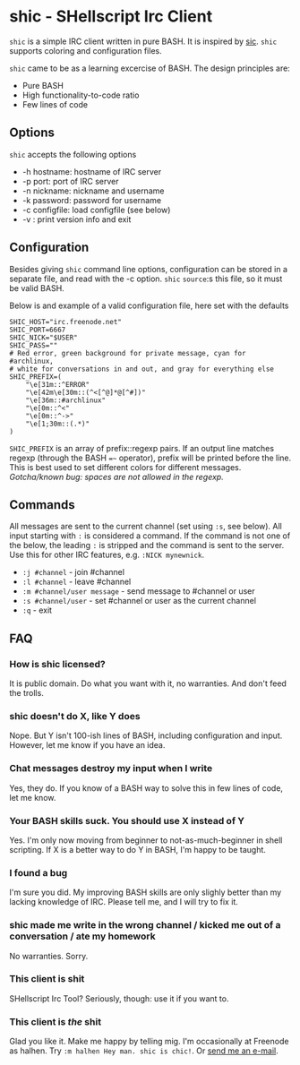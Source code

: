 # shic - SHellscript Irc Client

`shic` is a simple IRC client written in pure BASH. It is inspired by [sic](http://tools.suckless.org/sic). `shic` supports coloring and configuration files.

`shic` came to be as a learning excercise of BASH. The design principles are:

* Pure BASH 
* High functionality-to-code ratio
* Few lines of code

## Options
`shic` accepts the following options

* -h hostname: hostname of IRC server
* -p port: port of IRC server
* -n nickname: nickname and username
* -k password: password for username
* -c configfile: load configfile (see below)
* -v : print version info and exit

## Configuration
Besides giving `shic` command line options, configuration can be stored in a separate file, and read with the -c option. `shic` `source`:s this file, so it must be valid BASH.

Below is and example of a valid configuration file, here set with the defaults


    SHIC_HOST="irc.freenode.net"
    SHIC_PORT=6667
    SHIC_NICK="$USER"
    SHIC_PASS=""
    # Red error, green background for private message, cyan for #archlinux,
    # white for conversations in and out, and gray for everything else
    SHIC_PREFIX=(
        "\e[31m::^ERROR"
        "\e[42m\e[30m::(^<[^@]*@[^#])"
        "\e[36m::#archlinux"
        "\e[0m::^<"
        "\e[0m::^->"
        "\e[1;30m::(.*)"
    )

`SHIC_PREFIX` is an array of prefix::regexp pairs. If an output line matches regexp (through the BASH `=~` operator), prefix will be printed before the line. This is best used to set different colors for different messages. *Gotcha/known bug: spaces are not allowed in the regexp.*

## Commands
All messages are sent to the current channel (set using `:s`, see below). All input starting with `:` is considered a command. If the command is not one of the below, the leading `:` is stripped and the command is sent to the server. Use this for other IRC features, e.g. `:NICK mynewnick`.

* `:j #channel` - join #channel
* `:l #channel` - leave #channel
* `:m #channel/user message` - send message to #channel or user
* `:s #channel/user` - set #channel or user as the current channel
* `:q` - exit

## FAQ

### How is shic licensed?
It is public domain. Do what you want with it, no warranties. And don't feed the trolls.

### shic doesn't do X, like Y does
Nope. But Y isn't 100-ish lines of BASH, including configuration and input. However, let me know if you have an idea.

### Chat messages destroy my input when I write
Yes, they do. If you know of a BASH way to solve this in few lines of code, let me know.

### Your BASH skills suck. You should use X instead of Y
Yes. I'm only now moving from beginner to not-as-much-beginner in shell scripting. If X is a better way to do Y in BASH, I'm happy to be taught.

### I found a bug
I'm sure you did. My improving BASH skills are only slighly better than my lacking knowledge of IRC. Please tell me, and I will try to fix it.

### shic made me write in the wrong channel / kicked me out of a conversation / ate my homework
No warranties. Sorry.

### This client is shit
SHellscript Irc Tool? Seriously, though: use it if you want to.

### This client is *the* shit
Glad you like it. Make me happy by telling mig. I'm occasionally at Freenode as halhen. Try `:m halhen Hey man. shic is chic!`. Or [send me an e-mail](mailto:halhen@k2h.se).
